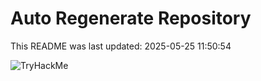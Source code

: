 # Auto Regenerate Repository

This README was last updated: 2025-05-25 11:50:54

 ![TryHackMe](https://tryhackme.com/badge/533634)